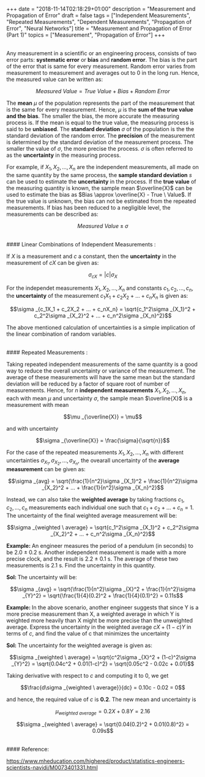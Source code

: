 +++
date = "2018-11-14T02:18:29+01:00"
description = "Measurement and Propagation of Error"
draft = false
tags = ["Independent Measurements", "Repeated Measurements", "Dependent Measurements", "Propagation of Error", "Neural Networks"]
title = "Measurement and Propagation of Error (Part 1)"
topics = ["Measurement", "Propagation of Error"]
+++

</br>
Any measurement in a scientific or an engineering process, consists of two error parts: <b>systematic error</b> or <b>bias</b> and <b>random error</b>. The bias is the part of the error that is same for every measurement. Random error varies from measurement to measurement and averages out to 0 in the long run. Hence, the measured value can be written as:

$$Measured \ Value = True \ Value + Bias + Random \ Error$$

The <b>mean</b> $\mu$ of the population represents the part of the measurement that is the same for every measurement. Hence, $\mu$ is the <b>sum of the true value and the bias</b>. The smaller the bias, the more accurate the measuring process is. If the mean is equal to the true value, the measuring process is said to be <b>unbiased</b>. The <b>standard deviation</b> $\sigma$ of the population is the the standard deviation of the random error. The <b>precision</b> of the measurement is determined by the standard deviation of the measurement process. The smaller the value of $\sigma$, the more precise the process. $\sigma$ is often referred to as the <b>uncertainty</b> in the measuring process.

For example, if $X_1, X_2, ..., X_n$ are the independent measurements, all made on the same quantity by the same process, the <b>sample standard deviation</b> $s$ can be used to estimate the <b>uncertainty</b> in the process. If the <b>true value</b> of the measuring quantity is known, the sample mean $\overline{X}$ can be used to estimate the bias as $Bias \approx \overline{X} - True \ Value$. If the true value is unknown, the bias can not be estimated from the repeated measurements. If bias has been reduced to a negligible level, the measurements can be described as:

$$Measured \ Value \pm \sigma$$

</br>
#### Linear Combinations of Independent Measurements :

If $X$ is a measurement and $c$ a constant, then the <b>uncertainty</b> in the measurement of $cX$ can be given as:

$$\sigma _{cX} = \left|c\right| \sigma _{X}$$

For the independet measurements $X_1,X_2, ..., X_n$ and constants $c_1, c_2, ..., c_n$, the <b>uncertainty</b> of the measurement $c_1X_1 + c_2X_2 + ... + c_nX_n$ is given as:

$$\sigma _{c_1X_1 + c_2X_2 + ... + c_nX_n} = \sqrt{c_1^2\sigma _{X_1}^2 + c_2^2\sigma _{X_2}^2 + ... + c_n^2\sigma _{X_n}^2}$$

The above mentioned calculation of uncertainties is a simple implication of the linear combination of random variables.

</br>
#### Repeated Measurements :

Taking repeated independent measurements of the same quantity is a good way to reduce the overall uncertainty or variance of the measurement. The average of these measurements will have the same mean but the standard deviation will be reduced by a factor of square root of number of measurements. Hence, for $n$ <b>independent measurements</b> $X_1,X_2, ..., X_n$, each with mean $\mu$ and uncertainty $\sigma$, the sample mean $\overline{X}$ is a measurement with mean

$$\mu _{\overline{X}} = \mu$$

and with uncertainty

$$\sigma _{\overline{X}} = \frac{\sigma}{\sqrt{n}}$$

For the case of the repeated measurements $X_1,X_2, ..., X_n$ with different uncertainties $\sigma _{X_1}, \sigma _{X_2}, ..., \sigma _{X_n}$, the ovearall uncertainty of the <b>average measurement</b> can be given as:

$$\sigma _{avg} = \sqrt{\frac{1}{n^2}\sigma _{X_1}^2 + \frac{1}{n^2}\sigma _{X_2}^2 + ... + \frac{1}{n^2}\sigma _{X_n}^2}$$

Instead, we can also take the <b>weighted average</b> by taking fractions $c_1, c_2, ..., c_n$ measurements each individual one such that $c_1 + c_2 + ... + c_n = 1$. The uncertainty of the final weighted average measurement will be:

$$\sigma _{weighted \ average} = \sqrt{c_1^2\sigma _{X_1}^2 + c_2^2\sigma _{X_2}^2 + ... + c_n^2\sigma _{X_n}^2}$$

<b>Example: </b> An engineer measures the period of a pendulum (in seconds) to be 2.0 ± 0.2 s. Another independent measurement is made with a more precise clock, and the result is 2.2 ± 0.1 s. The average of these two measurements is 2.1 s. Find the uncertainty in this quantity.

<b>Sol: </b> The uncertainty will be:

$$\sigma _{avg} = \sqrt{\frac{1}{n^2}\sigma _{X}^2 + \frac{1}{n^2}\sigma _{Y}^2} = \sqrt{\frac{1}{4}(0.2)^2 + \frac{1}{4}(0.1)^2} = 0.11s$$

<b>Example: </b> In the above scenario, another engineer suggests that since Y is a more precise measurement than X, a weighted average in which Y is weighted more heavily than X might be more precise than the unweighted average. Express the uncertainty in the weighted average $cX + (1 − c)Y$ in terms of $c$, and find the value of c that minimizes the uncertainty

<b>Sol: </b> The uncertainty for the weighted average is given as:

$$\sigma _{weighted \ average} = \sqrt{c^2\sigma _{X}^2 + (1-c)^2\sigma _{Y}^2} = \sqrt{0.04c^2 + 0.01(1-c)^2} = \sqrt{0.05c^2 - 0.02c + 0.01}$$

Taking derivative with respect to $c$ and computing it to 0, we get

$$\frac{d\sigma _{weighted \ average}}{dc} = 0.10c - 0.02 = 0$$

and hence, the required value of $c$ is <b>0.2</b>. The new mean and uncertainty is

$$\mu _{weighted \ average} = 0.2X + 0.8Y = 2.16$$

$$\sigma _{weighted \ average} = \sqrt{0.04(0.2)^2 + 0.01(0.8)^2} = 0.09s$$

</br>
#### Reference:

https://www.mheducation.com/highered/product/statistics-engineers-scientists-navidi/M0073401331.html
